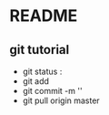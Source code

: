 # README

## git tutorial 

- git status  : 
- git add <file> 
- git commit -m '<message>'
- git pull origin master 

